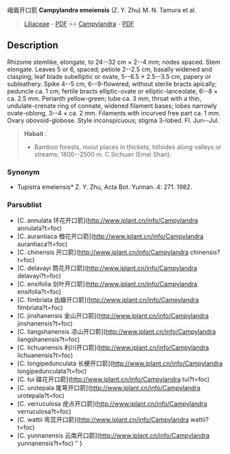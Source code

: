 峨眉开口箭 **Campylandra emeiensis** (Z. Y. Zhu) M. N. Tamura et al.

> [Liliaceae](http://www.iplant.cn/info/Liliaceae?t=foc) - [PDF](http://www.iplant.cn/foc/pdf/Liliaceae.pdf) >> [Campylandra](http://www.iplant.cn/info/Campylandra?t=foc) - [PDF](http://www.iplant.cn/foc/pdf/Campylandra.pdf)

## Description

Rhizome stemlike, elongate, to 24--32 cm × 2--4 mm; nodes spaced. Stem elongate. Leaves 5 or 6, spaced; petiole 2--2.5 cm, basally widened and clasping; leaf blade subelliptic or ovate, 5--6.5 × 2.5--3.5 cm, papery or subleathery. Spike 4--5 cm, 6--9-flowered, without sterile bracts apically; peduncle ca. 1 cm; fertile bracts elliptic-ovate or elliptic-lanceolate, 6--8 × ca. 2.5 mm. Perianth yellow-green; tube ca. 3 mm, throat with a thin, undulate-crenate ring of connate, widened filament bases; lobes narrowly ovate-oblong, 3--4 × ca. 2 mm. Filaments with incurved free part ca. 1 mm. Ovary obovoid-globose. Style inconspicuous; stigma 3-lobed. Fl. Jun--Jul.


> **Habait** : 
>* Bamboo forests, moist places in thickets, hillsides along valleys or streams; 1800--2500 m. C Sichuan (Emei Shan).

### Synonym
* Tupistra emeiensis* Z. Y. Zhu, Acta Bot. Yunnan. 4: 271. 1982.

### Parsublist

* [C.  annulata  环花开口箭](http://www.iplant.cn/info/Campylandra annulata?t=foc)
* [C.  aurantiaca  橙花开口箭](http://www.iplant.cn/info/Campylandra aurantiaca?t=foc)
* [C.  chinensis  开口箭](http://www.iplant.cn/info/Campylandra chinensis?t=foc)
* [C.  delavayi  筒花开口箭](http://www.iplant.cn/info/Campylandra delavayi?t=foc)
* [C.  ensifolia  剑叶开口箭](http://www.iplant.cn/info/Campylandra ensifolia?t=foc)
* [C.  fimbriata  齿瓣开口箭](http://www.iplant.cn/info/Campylandra fimbriata?t=foc)
* [C.  jinshanensis  金山开口箭](http://www.iplant.cn/info/Campylandra jinshanensis?t=foc)
* [C.  liangshanensis  凉山开口箭](http://www.iplant.cn/info/Campylandra liangshanensis?t=foc)
* [C.  lichuanensis  利川开口箭](http://www.iplant.cn/info/Campylandra lichuanensis?t=foc)
* [C.  longipedunculata  长梗开口箭](http://www.iplant.cn/info/Campylandra longipedunculata?t=foc)
* [C.  tui  碟花开口箭](http://www.iplant.cn/info/Campylandra tui?t=foc)
* [C.  urotepala  尾萼开口箭](http://www.iplant.cn/info/Campylandra urotepala?t=foc)
* [C.  verruculosa  疣点开口箭](http://www.iplant.cn/info/Campylandra verruculosa?t=foc)
* [C.  wattii  弯蕊开口箭](http://www.iplant.cn/info/Campylandra wattii?t=foc)
* [C.  yunnanensis  云南开口箭](http://www.iplant.cn/info/Campylandra yunnanensis?t=foc)
"
}